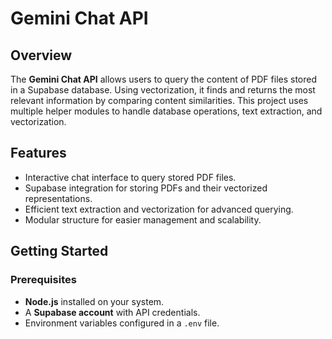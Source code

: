 # Gemini Chat API

## Overview

The **Gemini Chat API** allows users to query the content of PDF files stored in a Supabase database. Using vectorization, it finds and returns the most relevant information by comparing content similarities. This project uses multiple helper modules to handle database operations, text extraction, and vectorization.

## Features

- Interactive chat interface to query stored PDF files.
- Supabase integration for storing PDFs and their vectorized representations.
- Efficient text extraction and vectorization for advanced querying.
- Modular structure for easier management and scalability.

## Getting Started

### Prerequisites

- **Node.js** installed on your system.
- A **Supabase account** with API credentials.
- Environment variables configured in a `.env` file.

